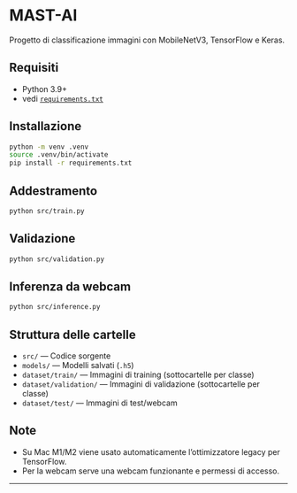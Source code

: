 # MAST-AI

Progetto di classificazione immagini con MobileNetV3, TensorFlow e Keras.

## Requisiti

- Python 3.9+
- vedi [`requirements.txt`](requirements.txt)

## Installazione

```bash
python -m venv .venv
source .venv/bin/activate
pip install -r requirements.txt
```

## Addestramento

```bash
python src/train.py
```

## Validazione

```bash
python src/validation.py
```

## Inferenza da webcam

```bash
python src/inference.py
```

## Struttura delle cartelle

- `src/` — Codice sorgente
- `models/` — Modelli salvati (`.h5`)
- `dataset/train/` — Immagini di training (sottocartelle per classe)
- `dataset/validation/` — Immagini di validazione (sottocartelle per classe)
- `dataset/test/` — Immagini di test/webcam

## Note

- Su Mac M1/M2 viene usato automaticamente l’ottimizzatore legacy per TensorFlow.
- Per la webcam serve una webcam funzionante e permessi di accesso.

---

